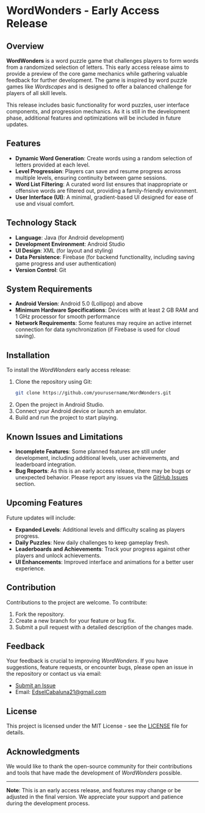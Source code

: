 # WordWonders - Early Access Release

## Overview

**WordWonders** is a word puzzle game that challenges players to form words from a randomized selection of letters. This early access release aims to provide a preview of the core game mechanics while gathering valuable feedback for further development. The game is inspired by word puzzle games like *Wordscapes* and is designed to offer a balanced challenge for players of all skill levels.

This release includes basic functionality for word puzzles, user interface components, and progression mechanics. As it is still in the development phase, additional features and optimizations will be included in future updates.

## Features

- **Dynamic Word Generation**: Create words using a random selection of letters provided at each level.
- **Level Progression**: Players can save and resume progress across multiple levels, ensuring continuity between game sessions.
- **Word List Filtering**: A curated word list ensures that inappropriate or offensive words are filtered out, providing a family-friendly environment.
- **User Interface (UI)**: A minimal, gradient-based UI designed for ease of use and visual comfort.

## Technology Stack

- **Language**: Java (for Android development)
- **Development Environment**: Android Studio
- **UI Design**: XML (for layout and styling)
- **Data Persistence**: Firebase (for backend functionality, including saving game progress and user authentication)
- **Version Control**: Git

## System Requirements

- **Android Version**: Android 5.0 (Lollipop) and above
- **Minimum Hardware Specifications**: Devices with at least 2 GB RAM and 1 GHz processor for smooth performance
- **Network Requirements**: Some features may require an active internet connection for data synchronization (if Firebase is used for cloud saving).

## Installation

To install the *WordWonders* early access release:

1. Clone the repository using Git:
    ```bash
    git clone https://github.com/yourusername/WordWonders.git
    ```
2. Open the project in Android Studio.
3. Connect your Android device or launch an emulator.
4. Build and run the project to start playing.

## Known Issues and Limitations

- **Incomplete Features**: Some planned features are still under development, including additional levels, user achievements, and leaderboard integration.
- **Bug Reports**: As this is an early access release, there may be bugs or unexpected behavior. Please report any issues via the [GitHub Issues](https://github.com/GhostPoltergeist/WordWonders/issues) section.

## Upcoming Features

Future updates will include:

- **Expanded Levels**: Additional levels and difficulty scaling as players progress.
- **Daily Puzzles**: New daily challenges to keep gameplay fresh.
- **Leaderboards and Achievements**: Track your progress against other players and unlock achievements.
- **UI Enhancements**: Improved interface and animations for a better user experience.

## Contribution

Contributions to the project are welcome. To contribute:

1. Fork the repository.
2. Create a new branch for your feature or bug fix.
3. Submit a pull request with a detailed description of the changes made.

## Feedback

Your feedback is crucial to improving *WordWonders*. If you have suggestions, feature requests, or encounter bugs, please open an issue in the repository or contact us via email:

- [Submit an Issue](https://github.com/GhostPoltergeist/WordWonders/issues)
- Email: [EdselCabaluna21@gmail.com](mailto:Edselcabaluna21@gmail.com)

## License

This project is licensed under the MIT License - see the [LICENSE](https://github.com/GhostPoltergeist/WordWonders/blob/main/LICENSE) file for details.

## Acknowledgments

We would like to thank the open-source community for their contributions and tools that have made the development of *WordWonders* possible.

---

**Note**: This is an early access release, and features may change or be adjusted in the final version. We appreciate your support and patience during the development process.
